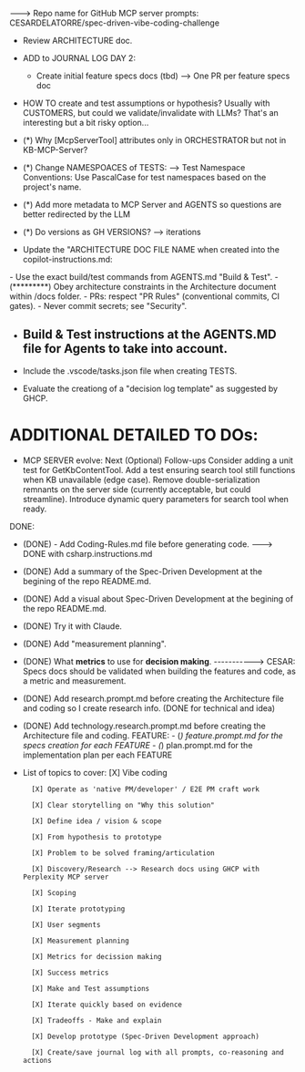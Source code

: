

---> Repo name for GitHub MCP server prompts: CESARDELATORRE/spec-driven-vibe-coding-challenge





- Review ARCHITECTURE doc.

- ADD to JOURNAL LOG DAY 2:
    - Create initial feature specs docs (tbd)
        --> One PR per feature specs doc

- HOW TO create and test assumptions or hypothesis?
        Usually with CUSTOMERS, but could we validate/invalidate with LLMs? That's an interesting but a bit risky option...

- (*) Why [McpServerTool] attributes only in ORCHESTRATOR but not in KB-MCP-Server?

- (*) Change NAMESPOACES of TESTS: --> Test Namespace Conventions: Use PascalCase for test namespaces based on the project's name.

- (*) Add more metadata to MCP Server and AGENTS so questions are better redirected by the LLM

- (*) Do versions as GH VERSIONS? --> iterations



- Update the "ARCHITECTURE DOC FILE NAME when created into the copilot-instructions.md:
<key must-follow items>
        - Use the exact build/test commands from AGENTS.md "Build & Test".
        - (*********) Obey architecture constraints in the Architecture document within /docs folder.
        - PRs: respect "PR Rules" (conventional commits, CI gates).
        - Never commit secrets; see "Security".
</key>

- ## Build & Test instructions at the AGENTS.MD file for Agents to take into account.

- Include the .vscode/tasks.json file when creating TESTS.

- Evaluate the creationg of a "decision log template" as suggested by GHCP.



ADDITIONAL DETAILED TO DOs:
===========================


- MCP SERVER evolve:
Next (Optional) Follow-ups
Consider adding a unit test for GetKbContentTool.
Add a test ensuring search tool still functions when KB unavailable (edge case).
Remove double-serialization remnants on the server side (currently acceptable, but could streamline).
Introduce dynamic query parameters for search tool when ready.


DONE:

- (DONE) - Add Coding-Rules.md file before generating code.
        ---> DONE with csharp.instructions.md
- (DONE) Add a summary of the Spec-Driven Development at the begining of the repo README.md.
- (DONE) Add a visual about Spec-Driven Development at the begining of the repo README.md.
- (DONE) Try it with Claude.
- (DONE) Add "measurement planning".
- (DONE) What **metrics** to use for **decision making**.
-----------> CESAR: Specs docs should be validated when building the features and code, as a metric and measurement.
- (DONE) Add research.prompt.md before creating the Architecture file and coding so I create research info. (DONE for technical and idea)
- (DONE) Add technology.research.prompt.md before creating the Architecture file and coding.
FEATURE:
        - (*) feature.prompt.md for the specs creation for each FEATURE
        - (*) plan.prompt.md for the implementation plan per each FEATURE




- List of topics to cover:
        [X] Vibe coding
        
        [X] Operate as 'native PM/developer' / E2E PM craft work
        
        [X] Clear storytelling on "Why this solution"
        
        [X] Define idea / vision & scope
        
        [X] From hypothesis to prototype
        
        [X] Problem to be solved framing/articulation
        
        [X] Discovery/Research --> Research docs using GHCP with Perplexity MCP server
        
        [X] Scoping
        
        [X] Iterate prototyping
        
        [X] User segments
        
        [X] Measurement planning
        
        [X] Metrics for decission making 
        
        [X] Success metrics
        
        [X] Make and Test assumptions
       
        [X] Iterate quickly based on evidence
        
        [X] Tradeoffs - Make and explain
        
        [X] Develop prototype (Spec-Driven Development approach)
        
        [X] Create/save journal log with all prompts, co-reasoning and actions